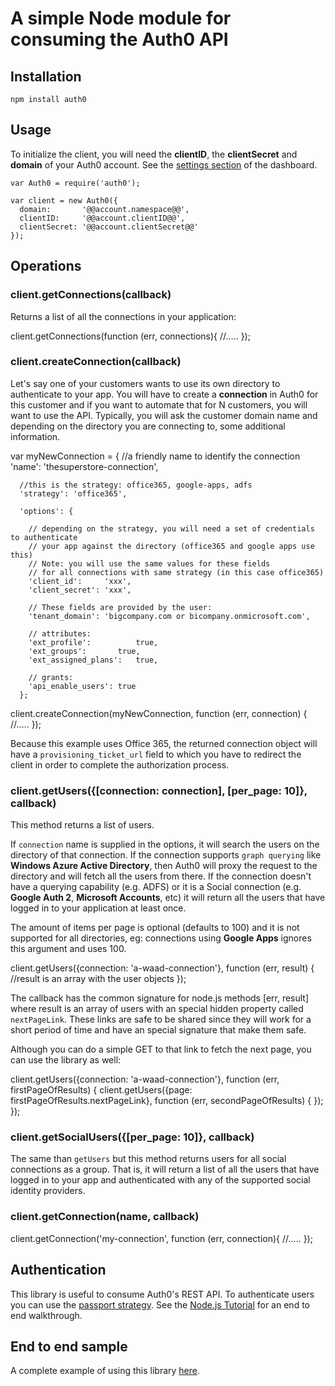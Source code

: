 # A simple Node module for consuming the Auth0 API

## Installation

	npm install auth0

## Usage

To initialize the client, you will need the __clientID__, the __clientSecret__ and __domain__ of your Auth0 account. See the [settings section](https://app.auth0.com/#/settings) of the dashboard.

	var Auth0 = require('auth0');

	var client = new Auth0({
	  domain:       '@@account.namespace@@',
	  clientID:     '@@account.clientID@@',
	  clientSecret: '@@account.clientSecret@@'
	});

## Operations

### client.getConnections(callback)

Returns a list of all the connections in your application:

  client.getConnections(function (err, connections){
    //.....
  });

### client.createConnection(callback)

Let's say one of your customers wants to use its own directory to authenticate to your app. You will have to create a **connection** in Auth0 for this customer and if you want to automate that for N customers, you will want to use the API. Typically, you will ask the customer domain name and depending on the directory you are connecting to, some additional information.

  var myNewConnection =  {
      //a friendly name to identify the connection
      'name': 'thesuperstore-connection',

      //this is the strategy: office365, google-apps, adfs
      'strategy': 'office365', 
      
      'options': {
        
        // depending on the strategy, you will need a set of credentials to authenticate 
        // your app against the directory (office365 and google apps use this)
        // Note: you will use the same values for these fields 
        // for all connections with same strategy (in this case office365)
        'client_id':     'xxx',       
        'client_secret': 'xxx',
        
        // These fields are provided by the user:
        'tenant_domain': 'bigcompany.com or bicompany.onmicrosoft.com',
        
        // attributes:
        'ext_profile':      	true,
        'ext_groups': 	  	true, 
        'ext_assigned_plans': 	true,
        
        // grants:
        'api_enable_users':	true
      };

  client.createConnection(myNewConnection, function (err, connection) {
    //.....
  });

Because this example uses Office 365, the returned connection object will have a ```provisioning_ticket_url``` field to which you have to redirect the client in order to complete the authorization process.


### client.getUsers({[connection: connection], [per_page: 10]}, callback)

This method returns a list of users.

If ```connection``` name is supplied in the options, it will search the users on the directory of that connection. If the connection supports ```graph querying``` like **Windows Azure Active Directory**, then Auth0 will proxy the request to the directory and will fetch all the users from there. If the connection doesn't have a querying capability (e.g. ADFS) or it is a Social connection (e.g. **Google Auth 2**, **Microsoft Accounts**, etc) it will return all the users that have logged in to your application at least once.

The amount of items per page is optional (defaults to 100) and it is not supported for all directories, eg: connections using **Google Apps** ignores this argument and uses 100.

  client.getUsers({connection: 'a-waad-connection'}, function (err, result) {
    //result is an array with the user objects
  });

The callback has the common signature for node.js methods [err, result] where result is an array of users with an special hidden property called ```nextPageLink```. These links are safe to be shared since they will work for a short period of time and have an special signature that make them safe. 

Although you can do a simple GET to that link to fetch the next page, you can use the library as well:

  client.getUsers({connection: 'a-waad-connection'}, function (err, firstPageOfResults) {
    client.getUsers({page: firstPageOfResults.nextPageLink}, function (err, secondPageOfResults) {
    });
  });

### client.getSocialUsers({[per_page: 10]}, callback)

The same than ```getUsers``` but this method returns users for all social connections as a group. That is, it will return a list of all the users that have logged in to your app and authenticated with any of the supported social identity providers. 

### client.getConnection(name, callback)

  client.getConnection('my-connection', function (err, connection){
    //.....
  });

## Authentication

This library is useful to consume Auth0's REST API. To authenticate users you can use the [passport strategy](https://github.com/auth0/passport-auth0). See the [Node.js Tutorial](nodejs-tutorial) for an end to end walkthrough. 

## End to end sample

A complete example of using this library [here](http://github.com/auth0/passport-auth0).